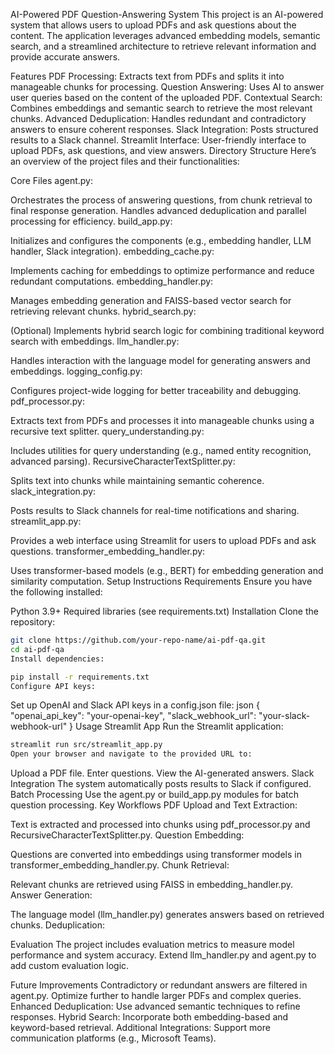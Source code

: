 AI-Powered PDF Question-Answering System
This project is an AI-powered system that allows users to upload PDFs and ask questions about the content. The application leverages advanced embedding models, semantic search, and a streamlined architecture to retrieve relevant information and provide accurate answers.

Features
PDF Processing:
Extracts text from PDFs and splits it into manageable chunks for processing.
Question Answering:
Uses AI to answer user queries based on the content of the uploaded PDF.
Contextual Search:
Combines embeddings and semantic search to retrieve the most relevant chunks.
Advanced Deduplication:
Handles redundant and contradictory answers to ensure coherent responses.
Slack Integration:
Posts structured results to a Slack channel.
Streamlit Interface:
User-friendly interface to upload PDFs, ask questions, and view answers.
Directory Structure
Here’s an overview of the project files and their functionalities:

Core Files
agent.py:

Orchestrates the process of answering questions, from chunk retrieval to final response generation.
Handles advanced deduplication and parallel processing for efficiency.
build_app.py:

Initializes and configures the components (e.g., embedding handler, LLM handler, Slack integration).
embedding_cache.py:

Implements caching for embeddings to optimize performance and reduce redundant computations.
embedding_handler.py:

Manages embedding generation and FAISS-based vector search for retrieving relevant chunks.
hybrid_search.py:

(Optional) Implements hybrid search logic for combining traditional keyword search with embeddings.
llm_handler.py:

Handles interaction with the language model for generating answers and embeddings.
logging_config.py:

Configures project-wide logging for better traceability and debugging.
pdf_processor.py:

Extracts text from PDFs and processes it into manageable chunks using a recursive text splitter.
query_understanding.py:

Includes utilities for query understanding (e.g., named entity recognition, advanced parsing).
RecursiveCharacterTextSplitter.py:

Splits text into chunks while maintaining semantic coherence.
slack_integration.py:

Posts results to Slack channels for real-time notifications and sharing.
streamlit_app.py:

Provides a web interface using Streamlit for users to upload PDFs and ask questions.
transformer_embedding_handler.py:

Uses transformer-based models (e.g., BERT) for embedding generation and similarity computation.
Setup Instructions
Requirements
Ensure you have the following installed:

Python 3.9+
Required libraries (see requirements.txt)
Installation
Clone the repository:

```bash
git clone https://github.com/your-repo-name/ai-pdf-qa.git
cd ai-pdf-qa
Install dependencies:
```
```bash
pip install -r requirements.txt
Configure API keys:
```
Set up OpenAI and Slack API keys in a config.json file:
json
{
    "openai_api_key": "your-openai-key",
    "slack_webhook_url": "your-slack-webhook-url"
}
Usage
Streamlit App
Run the Streamlit application:

```bash
streamlit run src/streamlit_app.py
Open your browser and navigate to the provided URL to:
```
Upload a PDF file.
Enter questions.
View the AI-generated answers.
Slack Integration
The system automatically posts results to Slack if configured.
Batch Processing
Use the agent.py or build_app.py modules for batch question processing.
Key Workflows
PDF Upload and Text Extraction:

Text is extracted and processed into chunks using pdf_processor.py and RecursiveCharacterTextSplitter.py.
Question Embedding:

Questions are converted into embeddings using transformer models in transformer_embedding_handler.py.
Chunk Retrieval:

Relevant chunks are retrieved using FAISS in embedding_handler.py.
Answer Generation:

The language model (llm_handler.py) generates answers based on retrieved chunks.
Deduplication:


Evaluation
The project includes evaluation metrics to measure model performance and system accuracy.
Extend llm_handler.py and agent.py to add custom evaluation logic.

Future Improvements
Contradictory or redundant answers are filtered in agent.py.
Optimize further to handle larger PDFs and complex queries.
Enhanced Deduplication:
Use advanced semantic techniques to refine responses.
Hybrid Search:
Incorporate both embedding-based and keyword-based retrieval.
Additional Integrations:
Support more communication platforms (e.g., Microsoft Teams).